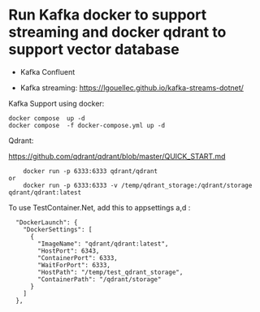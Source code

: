 # Run Kafka docker to support streaming and docker qdrant to support vector database

- Kafka Confluent

- Kafka streaming:  https://lgouellec.github.io/kafka-streams-dotnet/

Kafka Support using docker:
```
docker compose  up -d
docker compose  -f docker-compose.yml up -d
```


Qdrant:

https://github.com/qdrant/qdrant/blob/master/QUICK_START.md
```
    docker run -p 6333:6333 qdrant/qdrant
or
    docker run -p 6333:6333 -v /temp/qdrant_storage:/qdrant/storage qdrant/qdrant:latest
```

To use TestContainer.Net, add this to appsettings a,d :

```
  "DockerLaunch": {
    "DockerSettings": [
      {
        "ImageName": "qdrant/qdrant:latest",
        "HostPort": 6343,
        "ContainerPort": 6333,
        "WaitForPort": 6333,
        "HostPath": "/temp/test_qdrant_storage",
        "ContainerPath": "/qdrant/storage"
      }
    ]
  },
  ```